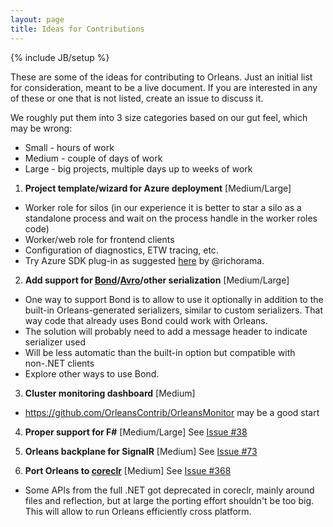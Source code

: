 ```yaml
---
layout: page
title: Ideas for Contributions
---
```

{% include JB/setup %}

These are some of the ideas for contributing to Orleans. Just an initial list for consideration, meant to be a live document. If you are interested in any of these or one that is not listed, create an issue to discuss it.

We roughly put them into 3 size categories based on our gut feel, which may be wrong: 
 * Small - hours of work
 * Medium - couple of days of work
 * Large - big projects, multiple days up to weeks of work

1. **Project template/wizard for Azure deployment** [Medium/Large]
  * Worker role for silos (in our experience it is better to star a silo as a standalone process and wait on the process handle in the worker roles code)
  * Worker/web role for frontend clients
  * Configuration of diagnostics, ETW tracing, etc.
  * Try Azure SDK plug-in as suggested [here](http://richorama.github.io/2015/01/13/thoughts-on-deploying-orleans/) by @richorama.

2. **Add support for [Bond](https://github.com/Microsoft/bond)/[Avro](http://avro.apache.org/)/other serialization** [Medium/Large]
  * One way to support Bond is to allow to use it optionally in addition to the built-in Orleans-generated serializers, similar to custom serializers. That way code that already uses Bond could work with Orleans.
  * The solution will probably need to add a message header to indicate serializer used
  * Will be less automatic than the built-in option but compatible with non-.NET clients
  * Explore other ways to use Bond.

3. **Cluster monitoring dashboard** [Medium]
  * https://github.com/OrleansContrib/OrleansMonitor may be a good start

4. **Proper support for F#** [Medium/Large]
See [Issue #38](https://github.com/dotnet/orleans/issues/38)

5. **Orleans backplane for SignalR** [Medium]
See [Issue #73](https://github.com/dotnet/orleans/issues/73)

6. **Port Orleans to [coreclr](https://github.com/dotnet/coreclr)** [Medium]
See [Issue #368](https://github.com/dotnet/orleans/issues/368)
  * Some APIs from the full .NET got deprecated in coreclr, mainly around files and reflection, but at large the porting effort shouldn't be too big. This will allow to run Orleans efficiently cross platform.
